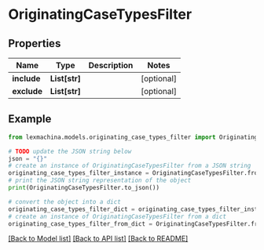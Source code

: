 # OriginatingCaseTypesFilter


## Properties

Name | Type | Description | Notes
------------ | ------------- | ------------- | -------------
**include** | **List[str]** |  | [optional] 
**exclude** | **List[str]** |  | [optional] 

## Example

```python
from lexmachina.models.originating_case_types_filter import OriginatingCaseTypesFilter

# TODO update the JSON string below
json = "{}"
# create an instance of OriginatingCaseTypesFilter from a JSON string
originating_case_types_filter_instance = OriginatingCaseTypesFilter.from_json(json)
# print the JSON string representation of the object
print(OriginatingCaseTypesFilter.to_json())

# convert the object into a dict
originating_case_types_filter_dict = originating_case_types_filter_instance.to_dict()
# create an instance of OriginatingCaseTypesFilter from a dict
originating_case_types_filter_from_dict = OriginatingCaseTypesFilter.from_dict(originating_case_types_filter_dict)
```
[[Back to Model list]](../README.md#documentation-for-models) [[Back to API list]](../README.md#documentation-for-api-endpoints) [[Back to README]](../README.md)



